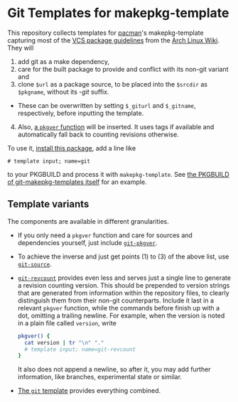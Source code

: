 # Git Templates for makepkg-template

This repository collects templates for [pacman](https://www.archlinux.org/pacman/)'s makepkg-template capturing most of the [VCS package guidelines](https://wiki.archlinux.org/index.php/VCS_package_guidelines) from the [Arch Linux Wiki](https://wiki.archlinux.org/). They will

1. add git as a make dependency,
2. care for the built package to provide and conflict with its non-git variant and
3. clone `$url` as a package source, to be placed into the `$srcdir` as `$pkgname`, without its *-git* suffix.
 - These can be overwritten by setting `$_giturl` and `$_gitname`, respectively, before inputting the template.
4. Also, [a `pkgver` function](https://wiki.archlinux.org/index.php/VCS_package_guidelines#Git) will be inserted. It uses tags if available and automatically fall back to counting revisions otherwise.

To use it, [install this package](https://aur.archlinux.org/packages/git-makepkg-templates/), add a line like

```
# template input; name=git
```

to your PKGBUILD and process it with `makepkg-template`. See [the PKGBUILD of git-makepkg-templates itself](PKGBUILD) for an example.


## Template variants

The components are available in different granularities.

- If you only need a `pkgver` function and care for sources and dependencies yourself, just include [`git-pkgver`](git-pkgver.template).
- To achieve the inverse and just get points (1) to (3) of the above list, use [`git-source`](git-source.template).
- [`git-revcount`](git-revcount.template) provides even less and serves just a single line to generate a revision counting version. This should be prepended to version strings that are generated from information within the repository files, to clearly distinguish them from their non-git counterparts. Include it last in a relevant `pkgver` function, while the commands before finish up with a dot, omitting a trailing newline. For example, when the version is noted in a plain file called `version`, write

  ```bash
  pkgver() {
    cat version | tr "\n" "."
    # template input; name=git-revcount
  }
  ```

  It also does not append a newline, so after it, you may add further information, like branches, experimental state or similar.

- [The `git` template](git.template) provides everything combined.
